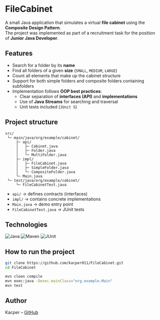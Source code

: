 # FileCabinet

A small Java application that simulates a virtual **file cabinet** using the **Composite Design Pattern**.  
The project was implemented as part of a recruitment task for the position of **Junior Java Developer**.

##  Features

- Search for a folder by its **name**
- Find all folders of a given **size** (`SMALL`, `MEDIUM`, `LARGE`)
- Count all elements that make up the cabinet structure
- Support for both simple folders and composite folders containing subfolders
- Implementation follows **OOP best practices**:
  - Clear separation of **interfaces (API)** and **implementations**
  - Use of **Java Streams** for searching and traversal
  - Unit tests included (`JUnit 5`)
 
##  Project structure
```text
src/
 └─ main/java/org/example/cabinet/
     ├─ api/
     │   ├─ Cabinet.java
     │   ├─ Folder.java
     │   └─ MultiFolder.java
     ├─ impl/
     │   ├─ FileCabinet.java
     │   ├─ SimpleFolder.java
     │   └─ CompositeFolder.java
     └─ Main.java
 └─ test/java/org/example/cabinet/
     └─ FileCabinetTest.java
```

- `api/` → defines contracts (interfaces)
- `impl/` → contains concrete implementations
- `Main.java` → demo entry point
- `FileCabinetTest.java` → JUnit tests

##  Technologies

![Java](https://img.shields.io/badge/java-20-blue)
![Maven](https://img.shields.io/badge/maven-3.9.0-red)
![JUnit](https://img.shields.io/badge/junit5-OK-green)

##  How to run the project

 ```bash
git clone https://github.com/kacper011/FileCabinet.git
cd FileCabinet

mvn clean compile
mvn exec:java -Dexec.mainClass="org.example.Main"
mvn test
```
## Author

Kacper – [GitHub](https://github.com/kacper011)
